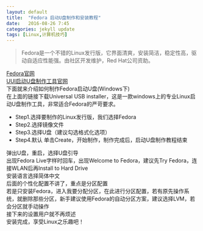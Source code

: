 ```yaml
---
layout: default
title:  "Fedora 启动U盘制作和安装教程"
date:   2016-08-26 7:45
categories: jekyll update
tags: [Linux,计算机技巧]
---
```

>Fedora是一个不错的Linux发行版，它界面清爽，安装简洁，稳定性高，驱动自适应性能强。由社区开发维护，Red Hat公司资助。

[Fedora官网](https://getfedora.org/)  
[UUI启动U盘制作工具官网](http://www.pendrivelinux.com/universal-usb-installer-easy-as-1-2-3/)  
下面就来介绍如何制作Fedora启动U盘(Windows下)  
在上面的链接下载Universal USB installer，这是一款windows上的专业Linux启动U盘制作工具，非常适合Fedora的严苛要求。
* Step1.选择要制作的Linux发行版，我们选择Fedora
* Step2.选择镜像文件
* Step3.选择U盘（建议勾选格式化选项）
* Step4.默认
单击Create，开始制作，制作完成后，启动U盘制作教程结束

弹出U盘，重启，选择U盘引导  
出现Fedora Live字样时回车，出现Welcome to Fedora，建议先Try Fedora，连接WLAN后再Install to Hard Drive  
安装语言选择简体中文  
后面的个性化配置不讲了，重点是分区配置  
若是只安装Fedora，进入我要分配分区，在此进行分区配置，若有原先操作系统，就删除那些分区，新手建议使用Fedora的自动分区方案，建议选择LVM，若会分区就手动操作  
接下来的设置用户就不再烦述  
安装完成，享受Linux之乐趣吧！  
